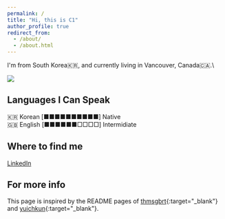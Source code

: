 ```yaml
---
permalink: /
title: "Hi, this is C1"
author_profile: true
redirect_from: 
  - /about/
  - /about.html
---
```


I'm from South Korea🇰🇷, and currently living in Vancouver, Canada🇨🇦.\
<!--I’ve been posting about cybersecurity and certification prep, and I’m especially interested in defensive security.-->

<img src="https://ghchart.rshah.org/siwonlim" />

Languages I Can Speak
------
🇰🇷 Korean  [■■■■■■■■■■]  Native\
🇬🇧 English  [■■■■■■□□□□]  Intermidiate

Where to find me
------
<a href="https://www.linkedin.com/in/siwon-lim-1502981a2/" target="_blank" class="btn btn--linkedin" title="{{ site.data.ui-text[site.locale].share_on_label | default: 'Share on' }} LinkedIn"><i class="fab fa-linkedin" aria-hidden="true"></i><span> LinkedIn</span></a>

For more info
------
This page is inspired by the README pages of [thmsgbrt](https://github.com/thmsgbrt/thmsgbrt){:target="_blank"} and [yuichkun](https://github.com/yuichkun){:target="_blank"}.